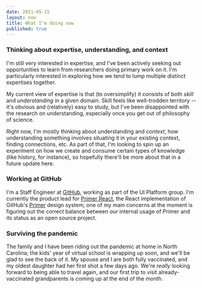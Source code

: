 ```yaml
---
date: 2021-05-15
layout: now
title: What I'm doing now
published: true
---
```


### Thinking about expertise, understanding, and context

I'm still very interested in expertise, and I've been actively seeking out opportunities to learn from researchers doing primary work on it. I'm particularly interested in exploring how we tend to lump multiple distinct expertises together.

My current view of expertise is that (to oversimplify) it consists of both _skill_ and _understanding_ in a given domain. Skill feels like well-trodden territory -- it's obvious and (relatively) easy to study, but I've been disappointed with the research on understanding, especially once you get out of philosophy of science.

Right now, I'm mostly thinking about understanding and *context*, how understanding something involves situating it in your existing context, finding connections, etc. As part of that, I'm looking to spin up an experiment on how we create and consume certain types of knowledge (like history, for instance), so hopefully there'll be more about that in a future update here.

### Working at GitHub

I'm a Staff Engineer at [GitHub](https://github.com/), working as part of the UI Platform group. I'm currently the product lead for [Primer React](https://primer.style/components/), the React implementation of GitHub's [Primer](https://primer.style/) design system; one of my main concerns at the moment is figuring out the correct balance between our internal usage of Primer and its status as an open source project.

### Surviving the pandemic

The family and I have been riding out the pandemic at home in North Carolina; the kids' year of virtual school is wrapping up soon, and we'll be glad to see the back of it. My spouse and I are both fully vaccinated, and my oldest daughter had her first shot a few days ago. We're *really* looking forward to being able to travel again, and our first trip to visit already-vaccinated grandparents is coming up at the end of the month.
